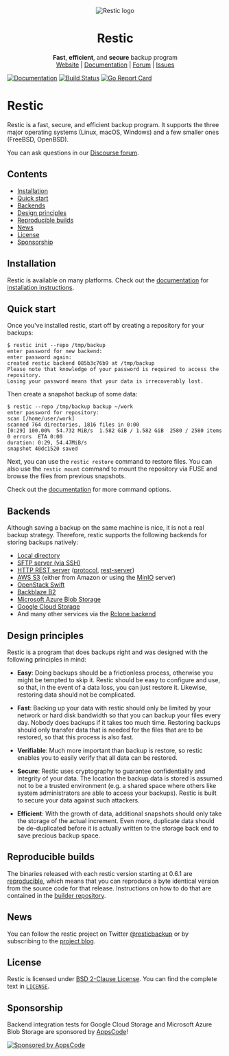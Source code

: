 <p align="center">
  <img src="https://restic.readthedocs.io/en/latest/_static/logo.png" alt="Restic logo">
</p>

<h1 align="center">
  Restic
</h1>

<p align="center">
  <strong>Fast</strong>, <strong>efficient</strong>, and <strong>secure</strong> backup program
  <br>
  <a href="https://restic.net/">Website</a> |
  <a href="https://restic.readthedocs.io/">Documentation</a> |
  <a href="https://forum.restic.net/">Forum</a> |
  <a href="https://github.com/restic/restic/issues">Issues</a>
</p>

[![Documentation](https://readthedocs.org/projects/restic/badge/?version=latest)](https://restic.readthedocs.io/en/latest/?badge=latest)
[![Build Status](https://github.com/restic/restic/workflows/test/badge.svg)](https://github.com/restic/restic/actions?query=workflow%3Atest)
[![Go Report Card](https://goreportcard.com/badge/github.com/restic/restic)](https://goreportcard.com/report/github.com/restic/restic)

# Restic

Restic is a fast, secure, and efficient backup program.
It supports the three major operating systems (Linux, macOS, Windows) and a few smaller ones (FreeBSD, OpenBSD).

You can ask questions in our [Discourse forum](https://forum.restic.net).

## Contents

- [Installation](#installation)
- [Quick start](#quick-start)
- [Backends](#backends)
- [Design principles](#design-principles)
- [Reproducible builds](#reproducible-builds)
- [News](#news)
- [License](#license)
- [Sponsorship](#sponsorship)

## Installation

Restic is available on many platforms.
Check out the [documentation](https://restic.readthedocs.io/) for [installation instructions](https://restic.readthedocs.io/en/stable/020_installation.html).

## Quick start

Once you've installed restic, start off by creating a repository for your backups:

    $ restic init --repo /tmp/backup
    enter password for new backend:
    enter password again:
    created restic backend 085b3c76b9 at /tmp/backup
    Please note that knowledge of your password is required to access the repository.
    Losing your password means that your data is irrecoverably lost.

Then create a snapshot backup of some data:

    $ restic --repo /tmp/backup backup ~/work
    enter password for repository:
    scan [/home/user/work]
    scanned 764 directories, 1816 files in 0:00
    [0:29] 100.00%  54.732 MiB/s  1.582 GiB / 1.582 GiB  2580 / 2580 items  0 errors  ETA 0:00
    duration: 0:29, 54.47MiB/s
    snapshot 40dc1520 saved

Next, you can use the `restic restore` command to restore files.
You can also use the `restic mount` command to mount the repository via FUSE and browse the files from previous snapshots.

Check out the [documentation](https://restic.readthedocs.io/en/latest/) for more command options.

## Backends

Although saving a backup on the same machine is nice, it is not a real backup strategy.
Therefore, restic supports the following backends for storing backups natively:

- [Local directory](https://restic.readthedocs.io/en/latest/030_preparing_a_new_repo.html#local)
- [SFTP server (via SSH)](https://restic.readthedocs.io/en/latest/030_preparing_a_new_repo.html#sftp)
- [HTTP REST server](https://restic.readthedocs.io/en/latest/030_preparing_a_new_repo.html#rest-server) ([protocol](https://restic.readthedocs.io/en/latest/100_references.html#rest-backend), [rest-server](https://github.com/restic/rest-server))
- [AWS S3](https://restic.readthedocs.io/en/latest/030_preparing_a_new_repo.html#amazon-s3) (either from Amazon or using the [MinIO](https://minio.io) server)
- [OpenStack Swift](https://restic.readthedocs.io/en/latest/030_preparing_a_new_repo.html#openstack-swift)
- [Backblaze B2](https://restic.readthedocs.io/en/latest/030_preparing_a_new_repo.html#backblaze-b2)
- [Microsoft Azure Blob Storage](https://restic.readthedocs.io/en/latest/030_preparing_a_new_repo.html#microsoft-azure-blob-storage)
- [Google Cloud Storage](https://restic.readthedocs.io/en/latest/030_preparing_a_new_repo.html#google-cloud-storage)
- And many other services via the [Rclone backend](https://restic.readthedocs.io/en/latest/030_preparing_a_new_repo.html#other-services-via-rclone)

## Design principles

Restic is a program that does backups right and was designed with the following principles in mind:

- **Easy**: Doing backups should be a frictionless process, otherwise
  you might be tempted to skip it. Restic should be easy to configure
  and use, so that, in the event of a data loss, you can just restore
  it. Likewise, restoring data should not be complicated.

- **Fast**: Backing up your data with restic should only be limited by
  your network or hard disk bandwidth so that you can backup your files
  every day. Nobody does backups if it takes too much time. Restoring
  backups should only transfer data that is needed for the files that
  are to be restored, so that this process is also fast.

- **Verifiable**: Much more important than backup is restore, so restic
  enables you to easily verify that all data can be restored.

- **Secure**: Restic uses cryptography to guarantee confidentiality and
  integrity of your data. The location the backup data is stored is
  assumed not to be a trusted environment (e.g. a shared space where
  others like system administrators are able to access your backups).
  Restic is built to secure your data against such attackers.

- **Efficient**: With the growth of data, additional snapshots should
  only take the storage of the actual increment. Even more, duplicate
  data should be de-duplicated before it is actually written to the
  storage back end to save precious backup space.

## Reproducible builds

The binaries released with each restic version starting at 0.6.1 are
[reproducible](https://reproducible-builds.org/), which means that you can
reproduce a byte identical version from the source code for that
release. Instructions on how to do that are contained in the
[builder repository](https://github.com/restic/builder).

## News

You can follow the restic project on Twitter [@resticbackup](https://twitter.com/resticbackup) or by subscribing to
the [project blog](https://restic.net/blog/).

## License

Restic is licensed under [BSD 2-Clause License](https://opensource.org/licenses/BSD-2-Clause). You can find the
complete text in [``LICENSE``](LICENSE).

## Sponsorship

Backend integration tests for Google Cloud Storage and Microsoft Azure Blob
Storage are sponsored by [AppsCode](https://appscode.com)!

[![Sponsored by AppsCode](https://cdn.appscode.com/images/logo/appscode/ac-logo-color.png)](https://appscode.com)
